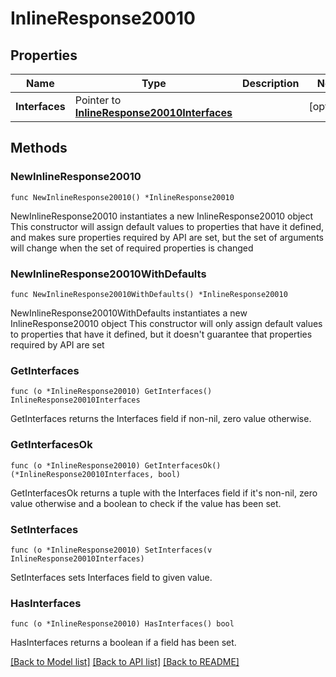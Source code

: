 # InlineResponse20010

## Properties

Name | Type | Description | Notes
------------ | ------------- | ------------- | -------------
**Interfaces** | Pointer to [**InlineResponse20010Interfaces**](InlineResponse20010Interfaces.md) |  | [optional] 

## Methods

### NewInlineResponse20010

`func NewInlineResponse20010() *InlineResponse20010`

NewInlineResponse20010 instantiates a new InlineResponse20010 object
This constructor will assign default values to properties that have it defined,
and makes sure properties required by API are set, but the set of arguments
will change when the set of required properties is changed

### NewInlineResponse20010WithDefaults

`func NewInlineResponse20010WithDefaults() *InlineResponse20010`

NewInlineResponse20010WithDefaults instantiates a new InlineResponse20010 object
This constructor will only assign default values to properties that have it defined,
but it doesn't guarantee that properties required by API are set

### GetInterfaces

`func (o *InlineResponse20010) GetInterfaces() InlineResponse20010Interfaces`

GetInterfaces returns the Interfaces field if non-nil, zero value otherwise.

### GetInterfacesOk

`func (o *InlineResponse20010) GetInterfacesOk() (*InlineResponse20010Interfaces, bool)`

GetInterfacesOk returns a tuple with the Interfaces field if it's non-nil, zero value otherwise
and a boolean to check if the value has been set.

### SetInterfaces

`func (o *InlineResponse20010) SetInterfaces(v InlineResponse20010Interfaces)`

SetInterfaces sets Interfaces field to given value.

### HasInterfaces

`func (o *InlineResponse20010) HasInterfaces() bool`

HasInterfaces returns a boolean if a field has been set.


[[Back to Model list]](../README.md#documentation-for-models) [[Back to API list]](../README.md#documentation-for-api-endpoints) [[Back to README]](../README.md)


